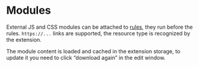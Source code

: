 # Modules

External JS and CSS modules can be attached to [rules](./rules), they run before the rules. `https://...` links are supported, the resource type is recognized by the extension.

The module content is loaded and cached in the extension storage, to update it you need to click “download again” in the edit window.

